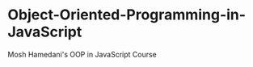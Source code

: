 # Object-Oriented-Programming-in-JavaScript
Mosh Hamedani's OOP in JavaScript Course
<br />
<a href="https://codewithmosh.com/p/object-oriented-programming-in-javascript"></a>
